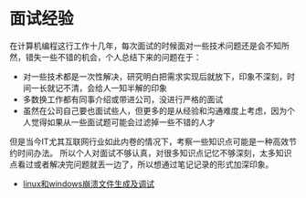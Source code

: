 # 面试经验

在计算机编程这行工作十几年，每次面试的时候面对一些技术问题还是会不知所然，错失一些不错的机会，个人总结下来的问题在于：

- 对一些技术都是一次性解决，研究明白把需求实现后就放下，印象不深刻，时间一长就记不清，会给人一知半解的印象
- 多数换工作都有同事介绍或带进公司，没进行严格的面试
- 虽然在公司自己要也面试些人，但更多的是从经验和沟通难度上考虑，因为个人觉得如果从一些面试题可能会过滤掉一些不错的人才

但是当今IT尤其互联网行业如此内卷的情况下，考察一些知识点可能是一种高效节约时间办法。
所以个人对面试不够认真，对很多知识点记忆不够深刻，太多知识点看过或者解决完问题就丢一边了，所以想通过笔记记录的形式加深印象。

* [linux和windows崩溃文件生成及调试](崩溃文件生成及调试.md)
